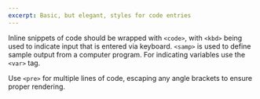 ```yaml
---
excerpt: Basic, but elegant, styles for code entries
---
```


Inline snippets of code should be wrapped with <code>&lt;code&gt;</code>, with
<code>&lt;kbd&gt;</code> being used to indicate input that is entered via keyboard. <code>&lt;samp&gt;</code> is used to define sample output from a computer program. For indicating variables use the <code>&lt;var&gt;</code> tag.

Use <code>&lt;pre&gt;</code> for multiple lines of code, escaping any angle brackets to ensure proper rendering.
